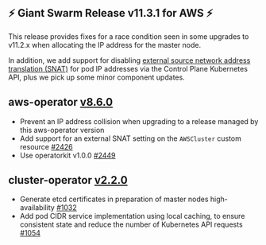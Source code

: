 ## :zap: Giant Swarm Release v11.3.1 for AWS :zap:

This release provides fixes for a race condition seen in some upgrades to v11.2.x when allocating the IP address for the master node.

In addition, we add support for disabling [external source network address translation (SNAT)](https://docs.aws.amazon.com/eks/latest/userguide/external-snat.html) for pod IP addresses via the Control Plane Kubernetes API, plus we pick up some minor component updates.

## aws-operator [v8.6.0](https://github.com/giantswarm/aws-operator/releases/tag/v8.6.0)

- Prevent an IP address collision when upgrading to a release managed by this aws-operator version
- Add support for an external SNAT setting on the `AWSCluster` custom resource [#2426](https://github.com/giantswarm/aws-operator/pull/2426)
- Use operatorkit v1.0.0 [#2449](https://github.com/giantswarm/aws-operator/pull/2449)

## cluster-operator [v2.2.0](https://github.com/giantswarm/cluster-operator/releases/tag/v2.2.0)

- Generate etcd certificates in preparation of master nodes high-availability [#1032](https://github.com/giantswarm/cluster-operator/pull/1032)
- Add pod CIDR service implementation using local caching, to ensure consistent state and reduce the number of Kubernetes API requests [#1054](https://github.com/giantswarm/cluster-operator/pull/1054)
